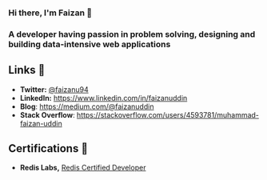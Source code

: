 ### Hi there, I'm Faizan 👋

<!--
**faizanu94/faizanu94** is a ✨ _special_ ✨ repository because its `README.md` (this file) appears on your GitHub profile.

Here are some ideas to get you started:

- 🔭 I’m currently working on ...
- 🌱 I’m currently learning ...
- 👯 I’m looking to collaborate on ...
- 🤔 I’m looking for help with ...
- 💬 Ask me about ...
- 📫 How to reach me: ...
- 😄 Pronouns: ...
- ⚡ Fun fact: ...
-->

### A developer having passion in problem solving, designing and building data-intensive web applications

## Links 🔗

- **Twitter:** [@faizanu94](https://twitter.com/faizanu94)
- **LinkedIn:** https://www.linkedin.com/in/faizanuddin
- **Blog**: https://medium.com/@faizanuddin
- **Stack Overflow**: https://stackoverflow.com/users/4593781/muhammad-faizan-uddin

## Certifications 📜

- **Redis Labs,** [Redis Certified Developer](https://www.credential.net/fca07871-9904-4f1d-824e-5715113b431e)

